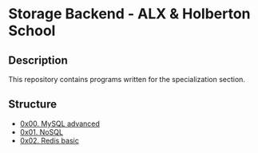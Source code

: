 # Storage Backend - ALX & Holberton School

## Description
This repository contains programs written for the specialization section.


## Structure


* [0x00. MySQL advanced](./0x00-MySQL_Advanced/)
* [0x01. NoSQL](./0x01-NoSQL/)
* [0x02. Redis basic](./0x02-redis_basic/)